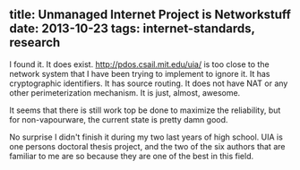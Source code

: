 title: Unmanaged Internet Project is Networkstuff
date: 2013-10-23
tags: internet-standards, research
----

I found it. It does exist. <http://pdos.csail.mit.edu/uia/> is too close to the
network system that I have been trying to implement to ignore it. It has
cryptographic identifiers. It has source routing. It does not have NAT or any
other perimeterization mechanism. It is just, almost, awesome.

It seems that there is still work top be done to maximize the reliability, but
for non-vapourware, the current state is pretty damn good.

No surprise I didn't finish it during my two last years of high school. UIA is
one persons doctoral thesis project, and the two of the six authors that are
familiar to me are so because they are one of the best in this field.
